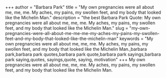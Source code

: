 +++
author = "Barbara Park"
title = "My own pregnancies were all about me, me, me. My aches, my pains, my swollen feet, and my body that looked like the Michelin Man."
description = "the best Barbara Park Quote: My own pregnancies were all about me, me, me. My aches, my pains, my swollen feet, and my body that looked like the Michelin Man."
slug = "my-own-pregnancies-were-all-about-me-me-me-my-aches-my-pains-my-swollen-feet-and-my-body-that-looked-like-the-michelin-man"
keywords = "My own pregnancies were all about me, me, me. My aches, my pains, my swollen feet, and my body that looked like the Michelin Man.,barbara park,barbara park quotes,barbara park quote,barbara park sayings,barbara park saying,quotes, sayings,quote, saying, motivation"
+++
My own pregnancies were all about me, me, me. My aches, my pains, my swollen feet, and my body that looked like the Michelin Man.
